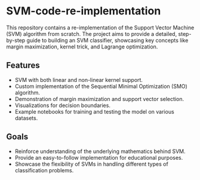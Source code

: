# SVM-code-re-implementation
This repository contains a re-implementation of the Support Vector Machine (SVM) algorithm from scratch. The project aims to provide a detailed, step-by-step guide to building an SVM classifier, showcasing key concepts like margin maximization, kernel trick, and Lagrange optimization.

## Features
* SVM with both linear and non-linear kernel support.
* Custom implementation of the Sequential Minimal Optimization (SMO) algorithm.
* Demonstration of margin maximization and support vector selection.
* Visualizations for decision boundaries.
* Example notebooks for training and testing the model on various datasets.

## Goals
* Reinforce understanding of the underlying mathematics behind SVM.
* Provide an easy-to-follow implementation for educational purposes.
* Showcase the flexibility of SVMs in handling different types of classification problems.
